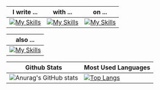 |I write ...|with ...|on ...|
|---|---|---|
|[![My Skills](https://skillicons.dev/icons?i=py,cs,cpp)](https://skillicons.dev)|[![My Skills](https://skillicons.dev/icons?i=vscode,visualstudio)](https://skillicons.dev)|[![My Skills](https://skillicons.dev/icons?i=windows,linux)](https://skillicons.dev)|

|also ...|
|---|
|[![My Skills](https://skillicons.dev/icons?i=django,dotnet,git,html)](https://skillicons.dev)

|Github Stats|Most Used Languages|
|---|---|
|![Anurag's GitHub stats](https://github-readme-stats.vercel.app/api?username=ferigeek&theme=dark)|[![Top Langs](https://github-readme-stats.vercel.app/api/top-langs/?username=ferigeek&layout=compact&theme=dark)](https://github.com/ferigeek/github-readme-stats)|
